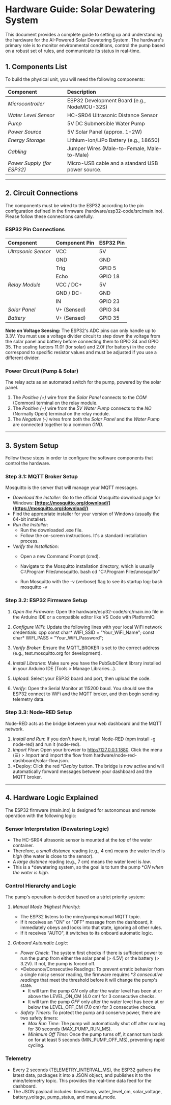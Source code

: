 # Hardware Guide: Solar Dewatering System

This document provides a complete guide to setting up and understanding the hardware for the AI-Powered Solar Dewatering System. The hardware's primary role is to monitor environmental conditions, control the pump based on a robust set of rules, and communicate its status in real-time.

## 1. Components List

To build the physical unit, you will need the following components:

| Component                  | Description                                      |
| :------------------------- | :----------------------------------------------- |
| *Microcontroller* | ESP32 Development Board (e.g., NodeMCU-32S)      |
| *Water Level Sensor* | HC-SR04 Ultrasonic Distance Sensor               |
| *Pump* | 5V DC Submersible Water Pump                     |
| *Power Source* | 5V Solar Panel (approx. 1-2W)                    |
| *Energy Storage* | Lithium-ion/LiPo Battery (e.g., 18650)           |
| *Cabling* | Jumper Wires (Male-to-Female, Male-to-Male)      |
| *Power Supply (for ESP32)* | Micro-USB cable and a standard USB power source. |

---

## 2. Circuit Connections

The components must be wired to the ESP32 according to the pin configuration defined in the firmware (hardware/esp32-code/src/main.ino). Please follow these connections carefully.

### ESP32 Pin Connections

| Component           | Component Pin | ESP32 Pin   |
| :------------------ | :------------ | :---------- |
| *Ultrasonic Sensor* | VCC         | 5V        |
|                     | GND         | GND       |
|                     | Trig        | GPIO 5    |
|                     | Echo        | GPIO 18   |
| *Relay Module* | VCC / DC+ | 5V        |
|                     | GND / DC- | GND       |
|                     | IN          | GPIO 23   |
| *Solar Panel* | V+ (Sensed) | GPIO 34   |
| *Battery* | V+ (Sensed) | GPIO 35   |

**Note on Voltage Sensing:** The ESP32's ADC pins can only handle up to 3.3V. You must use a voltage divider circuit to step down the voltage from the solar panel and battery before connecting them to GPIO 34 and GPIO 35. The scaling factors 11.0f (for solar) and 2.0f (for battery) in the code correspond to specific resistor values and must be adjusted if you use a different divider.

### Power Circuit (Pump & Solar)

The relay acts as an automated switch for the pump, powered by the solar panel.

1.  The *Positive (+)* wire from the *Solar Panel* connects to the *COM* (Common) terminal on the relay module.
2.  The *Positive (+)* wire from the *5V Water Pump* connects to the *NO* (Normally Open) terminal on the relay module.
3.  The *Negative (-)* wires from both the *Solar Panel* and the *Water Pump* are connected together to a common *GND*.

---

## 3. System Setup

Follow these steps in order to configure the software components that control the hardware.

### Step 3.1: MQTT Broker Setup

Mosquitto is the server that will manage your MQTT messages.

-  *Download the Installer*: Go to the official Mosquitto download page for Windows: **[https://mosquitto.org/download/](https://mosquitto.org/download/)**
-  Find the appropriate installer for your version of Windows (usually the 64-bit installer).
-  *Run the Installer*:
      * Run the downloaded .exe file.
      * Follow the on-screen instructions. It's a standard installation process.
-  *Verify the Installation*:
      * Open a new Command Prompt (cmd).
      * Navigate to the Mosquitto installation directory, which is usually C:\Program Files\mosquitto.
        bash
        cd "C:\Program Files\mosquitto"
        
      * Run Mosquitto with the -v (verbose) flag to see its startup log:
        bash
        mosquitto -v
        

### Step 3.2: ESP32 Firmware Setup

1.  *Open the Firmware*: Open the hardware/esp32-code/src/main.ino file in the Arduino IDE or a compatible editor like VS Code with PlatformIO.
2.  *Configure WiFi*: Update the following lines with your local WiFi network credentials:
    cpp
    const char* WIFI_SSID = "Your_WiFi_Name";
    const char* WIFI_PASS = "Your_WiFi_Password";
    
3.  *Verify Broker*: Ensure the MQTT_BROKER is set to the correct address (e.g., test.mosquitto.org for development).
4.  *Install Libraries*: Make sure you have the PubSubClient library installed in your Arduino IDE (Tools > Manage Libraries...).
5.  *Upload*: Select your ESP32 board and port, then upload the code.
6.  *Verify*: Open the Serial Monitor at 115200 baud. You should see the ESP32 connect to WiFi and the MQTT broker, and then begin sending telemetry data.

### Step 3.3: Node-RED Setup

Node-RED acts as the bridge between your web dashboard and the MQTT network.

1.  *Install and Run*: If you don't have it, install Node-RED (npm install -g node-red) and run it (node-red).
2.  *Import Flow*: Open your browser to http://127.0.0.1:1880. Click the menu (☰) > *Import* and import the flow from hardware/node-red-dashboard/solar-flow.json.
3.  *Deploy: Click the red **Deploy* button. The bridge is now active and will automatically forward messages between your dashboard and the MQTT broker.

---

## 4. Hardware Logic Explained

The ESP32 firmware (main.ino) is designed for autonomous and remote operation with the following logic:

### Sensor Interpretation (Dewatering Logic)

-   The HC-SR04 ultrasonic sensor is mounted at the *top* of the water container.
-   Therefore, a *small distance* reading (e.g., 4 cm) means the water level is *high* (the water is close to the sensor).
-   A *large distance* reading (e.g., 7 cm) means the water level is *low*.
-   This is a *dewatering system, so the goal is to turn the pump **ON when the water is high*.

### Control Hierarchy and Logic

The pump's operation is decided based on a strict priority system:

1.  *Manual Mode (Highest Priority)*:
    -   The ESP32 listens to the mine/pump/manual MQTT topic.
    -   If it receives an "ON" or "OFF" message from the dashboard, it immediately obeys and locks into that state, ignoring all other rules.
    -   If it receives "AUTO", it switches to its onboard automatic logic.

2.  *Onboard Automatic Logic*:
    -   *Power Check*: The system first checks if there is sufficient power to run the pump from either the solar panel (> 4.5V) or the battery (> 3.2V). If not, the pump is forced off.
    -   *Debounce/Consecutive Readings: To prevent erratic behavior from a single noisy sensor reading, the firmware requires **3 consecutive readings* that meet the threshold before it will change the pump's state.
        -   It will turn the pump *ON* only after the water level has been at or above the LEVEL_ON_CM (4.0 cm) for 3 consecutive checks.
        -   It will turn the pump *OFF* only after the water level has been at or below the LEVEL_OFF_CM (7.0 cm) for 3 consecutive checks.
    -   *Safety Timers*: To protect the pump and conserve power, there are two safety timers:
        -   *Max Run Time*: The pump will automatically shut off after running for 30 seconds (MAX_PUMP_RUN_MS).
        -   *Minimum Off Time*: Once the pump turns off, it cannot turn back on for at least 5 seconds (MIN_PUMP_OFF_MS), preventing rapid cycling.

### Telemetry

-   Every 2 seconds (TELEMETRY_INTERVAL_MS), the ESP32 gathers the latest data, packages it into a JSON object, and publishes it to the mine/telemetry topic. This provides the real-time data feed for the dashboard.
-   The JSON payload includes: timestamp, water_level_cm, solar_voltage, battery_voltage, pump_status, and manual_mode.